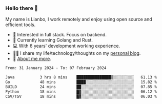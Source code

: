 ### Hello there 👋

My name is Lianbo, I work remotely and enjoy using open source and efficient tools.

- 🔭 Interested in full stack. Focus on backend.
- 🌱 Currently learning Golang and Rust.
- 💻 With 6 years' development working experience.
- ✍🏻 I share my life/technology/thoughts on my [personal blog](https://godruoyi.com).
- 👒 [About me more](https://godruoyi.com/posts/About-godruoyi).

<!--START_SECTION:waka-->

```txt
From: 31 January 2024 - To: 07 February 2024

Java           3 hrs 8 mins    ███████████████▒░░░░░░░░░   61.13 %
Go             48 mins         ████░░░░░░░░░░░░░░░░░░░░░   15.82 %
BUILD          24 mins         ██░░░░░░░░░░░░░░░░░░░░░░░   07.85 %
Python         18 mins         █▓░░░░░░░░░░░░░░░░░░░░░░░   06.12 %
CSV/TSV        18 mins         █▓░░░░░░░░░░░░░░░░░░░░░░░   06.03 %
```

<!--END_SECTION:waka-->
